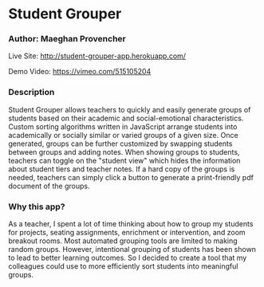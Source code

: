 # Student Grouper

### Author: Maeghan Provencher

Live Site: http://student-grouper-app.herokuapp.com/

Demo Video: https://vimeo.com/515105204

### Description

Student Grouper allows teachers to quickly and easily generate groups of students based on their academic and social-emotional characteristics. Custom sorting algorithms written in JavaScript arrange students into academically or socially similar or varied groups of a given size. Once generated, groups can be further customized by swapping students between groups and adding notes. When showing groups to students, teachers can toggle on the "student view" which hides the information about student tiers and teacher notes. If a hard copy of the groups is needed, teachers can simply click a button to generate a print-friendly pdf document of the groups.

### Why this app?

As a teacher, I spent a lot of time thinking about how to group my students for projects, seating assignments, enrichment or intervention, and zoom breakout rooms. Most automated grouping tools are limited to making random groups. However, intentional grouping of students has been shown to lead to better learning outcomes. So I decided to create a tool that my colleagues could use to more efficiently sort students into meaningful groups.
